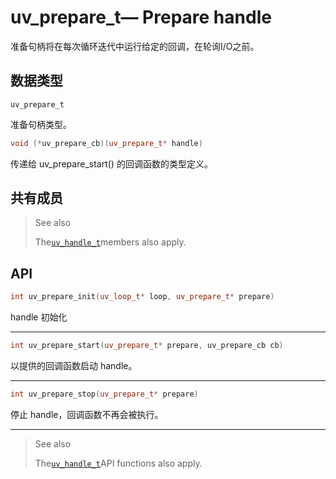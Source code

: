 # uv\_prepare\_t— Prepare handle

准备句柄将在每次循环迭代中运行给定的回调，在轮询I/O之前。

## 数据类型

```
uv_prepare_t
```

准备句柄类型。

```cpp
void (*uv_prepare_cb)(uv_prepare_t* handle)
```

传递给 uv\_prepare\_start\(\) 的回调函数的类型定义。

## 共有成员

> See also
>
> The[`uv_handle_t`](http://docs.libuv.org/en/v1.x/handle.html#c.uv_handle_t)members also apply.

## API

```cpp
int uv_prepare_init(uv_loop_t* loop, uv_prepare_t* prepare)
```

handle 初始化

---

```cpp
int uv_prepare_start(uv_prepare_t* prepare, uv_prepare_cb cb)
```

以提供的回调函数启动 handle。

---

```cpp
int uv_prepare_stop(uv_prepare_t* prepare)
```

停止 handle，回调函数不再会被执行。

---

> See also
>
> The[`uv_handle_t`](http://docs.libuv.org/en/v1.x/handle.html#c.uv_handle_t)API functions also apply.



